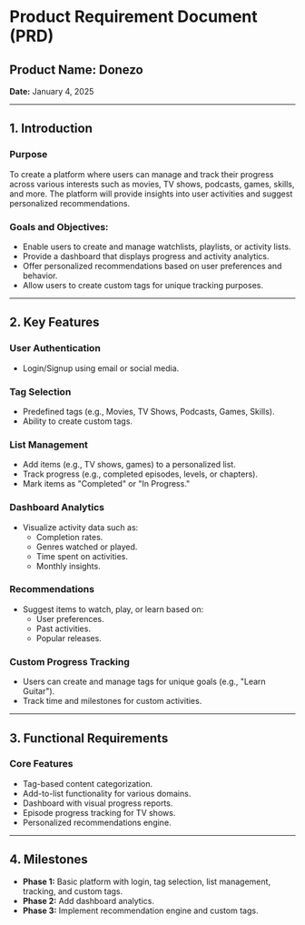 # Product Requirement Document (PRD)

## Product Name: Donezo  
**Date:** January 4, 2025

---

## 1. Introduction  

### Purpose  
To create a platform where users can manage and track their progress across various interests such as movies, TV shows, podcasts, games, skills, and more. The platform will provide insights into user activities and suggest personalized recommendations.

### Goals and Objectives:  
- Enable users to create and manage watchlists, playlists, or activity lists.
- Provide a dashboard that displays progress and activity analytics.
- Offer personalized recommendations based on user preferences and behavior.
- Allow users to create custom tags for unique tracking purposes.

---

## 2. Key Features  

### User Authentication  
- Login/Signup using email or social media.

### Tag Selection  
- Predefined tags (e.g., Movies, TV Shows, Podcasts, Games, Skills).
- Ability to create custom tags.

### List Management  
- Add items (e.g., TV shows, games) to a personalized list.
- Track progress (e.g., completed episodes, levels, or chapters).
- Mark items as "Completed" or "In Progress."

### Dashboard Analytics  
- Visualize activity data such as:
  - Completion rates.
  - Genres watched or played.
  - Time spent on activities.
  - Monthly insights.

### Recommendations  
- Suggest items to watch, play, or learn based on:
  - User preferences.
  - Past activities.
  - Popular releases.

### Custom Progress Tracking  
- Users can create and manage tags for unique goals (e.g., "Learn Guitar").
- Track time and milestones for custom activities.

---

## 3. Functional Requirements  

### Core Features  
- Tag-based content categorization.
- Add-to-list functionality for various domains.
- Dashboard with visual progress reports.
- Episode progress tracking for TV shows.
- Personalized recommendations engine.

---

## 4. Milestones  

- **Phase 1:** Basic platform with login, tag selection, list management, tracking, and custom tags.
- **Phase 2:** Add dashboard analytics.
- **Phase 3:** Implement recommendation engine and custom tags.

